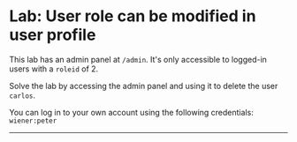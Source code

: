 # Lab: User role can be modified in user profile

This lab has an admin panel at `/admin`. It's only accessible to logged-in users with a `roleid` of 2.

Solve the lab by accessing the admin panel and using it to delete the user `carlos`.

You can log in to your own account using the following credentials: `wiener:peter`

---
